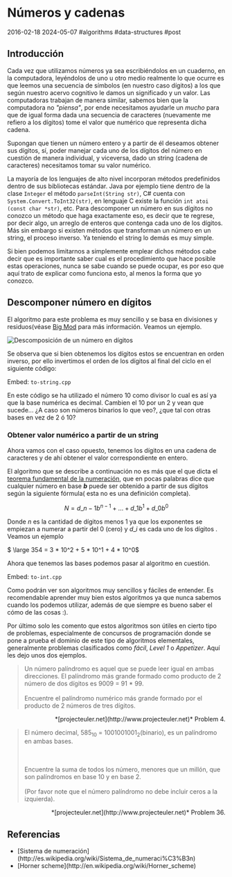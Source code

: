 <!-- vim: set spelllang=es_mx: -->
# Números y cadenas
2016-02-18 2024-05-07 #algorithms #data-structures #post

## Introducción

Cada vez que utilizamos números ya sea escribiéndolos en un cuaderno, en la computadora, leyéndolos de uno u otro medio realmente lo que ocurre es que leemos una secuencia de símbolos (en nuestro caso dígitos) a los que según nuestro acervo cognitivo le damos un significado y un valor. Las computadoras trabajan de manera similar, sabemos bien que la computadora no *"piensa"*, por ende necesitamos ayudarle un *mucho* para que de igual forma dada una secuencia de caracteres (nuevamente me refiero a los dígitos) tome el valor que numérico que representa dicha cadena.

Supongan que tienen un número entero y a partir de él deseamos obtener sus dígitos, sí, poder manejar cada uno de los dígitos del número en cuestión de manera individual, y viceversa, dado un string (cadena de caracteres) necesitamos tomar su valor numérico.  

La mayoría de los lenguajes de alto nivel incorporan métodos predefinidos dentro de sus bibliotecas estándar. Java por ejemplo tiene dentro de la clase `Integer` el método `parseInt(String str)`, C# cuenta con `System.Convert.ToInt32(str)`, en lenguaje C existe la función `int atoi (const char *str)`, etc. Para descomponer un número en sus dígitos no conozco un método que haga exactamente eso, es decir que te regrese, por decir algo, un arreglo de enteros que contenga cada uno de los dígitos. Más sin embargo si existen métodos que transforman un número en un string, el proceso inverso. Ya teniendo el string lo demás es muy simple.

Si bien podemos limitarnos a simplemente emplear dichos métodos cabe decir que es importante saber cual es el procedimiento que hace posible estas operaciones, nunca se sabe cuando se puede ocupar, es por eso que aquí trato de explicar como funciona esto, al menos la forma que yo conozco.

## Descomponer número en dígitos

El algoritmo para este problema es muy sencillo y se basa en divisiones y residuos(véase [Big Mod](/big-mod) para más información. Veamos un ejemplo.

![Descomposición de un número en dígitos](/numeros-y-strings/descomposicion_digitos.png)


Se observa que si bien obtenemos los dígitos estos se encuentran en orden inverso, por ello invertimos el orden de los dígitos al final del ciclo en el siguiente código:

Embed: `to-string.cpp`

En este código se ha utilizado el número 10 como divisor lo cual es así ya que la base numérica es decimal. Cambien el 10 por un 2 y vean que sucede... ¿A caso son números binarios lo que veo?, ¿que tal con otras bases en vez de 2 ó 10?

### Obtener valor numérico a partir de un string

Ahora vamos con el caso opuesto, tenemos los dígitos en una cadena de caracteres y de ahí obtener el valor correspondiente en entero.

El algoritmo que se describe a continuación no es más que el que dicta el [teorema fundamental de la numeración](http://es.wikipedia.org/wiki/Sistema_de_numeraci%C3%B3n#Teorema_Fundamental_de_la_numeraci.C3.B3n), que en pocas palabras dice que cualquier número en base ***b*** puede ser obtenido a partir de sus dígitos según la siguiente fórmula( esta no es una definición completa).

$$N = d\_{n - 1}b^{n - 1} + ... + d\_{1}b^{1} + d\_{0}b^{0}$$


Donde $n$ es la cantidad de dígitos menos 1 ya que los exponentes se empiezan a numerar a partir del 0 (cero) y $d\_i$ es cada uno de los dígitos . Veamos un ejemplo


$ \large 354 = 3 * 10^2 + 5 * 10^1 + 4 * 10^0$ 


Ahora que tenemos las bases podemos pasar al algoritmo en cuestión.

Embed: `to-int.cpp`

Como podrán ver son algoritmos muy sencillos y fáciles de entender. Es recomendable aprender muy bien estos algoritmos ya que nunca sabemos cuando los podemos utilizar, además de que siempre es bueno saber el cómo de las cosas :).

Por último solo les comento que estos algoritmos son útiles en cierto tipo de problemas, especialmente de concursos de programación donde se pone a prueba el dominio de este tipo de algoritmos elementales, generalmente problemas clasificados como *fácil*, *Level 1* o *Appetizer*. Aquí les dejo unos dos ejemplos.


<blockquote>
  Un número palíndromo es aquel que se puede leer igual en ambas direcciones. El palíndromo más grande formado como producto de 2 número de dos dígitos es 9009 = 91 * 99.
  <br><br>
  Encuentre el palíndromo numérico más grande formado por el producto de 2 números de tres dígitos.
</blockquote>
<p align="right">*[projecteuler.net](http://www.projecteuler.net)* Problem 4.


<blockquote>
  <p>El número decimal, 585<sub>10</sub> = 1001001001<sub>2</sub>(binario), es un palíndromo en ambas bases.</p>
  <br><br>
Encuentre la suma de todos los número, menores que un millón, que son palíndromos en base 10 y en base 2.
  <br><br>
  (Por favor note que el número palíndromo no debe incluir ceros a la izquierda).
</blockquote>
<p align="right">*[projecteuler.net](http://www.projecteuler.net)* Problem 36.


## Referencias

<ul>
    <li> [Sistema de numeración](http://es.wikipedia.org/wiki/Sistema_de_numeraci%C3%B3n)</li>
    <li> [Horner scheme](http://en.wikipedia.org/wiki/Horner_scheme)</li>
</ul>

